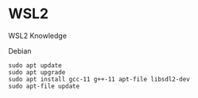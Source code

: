 # WSL2
WSL2 Knowledge

Debian

```
sudo apt update
sudo apt upgrade
sudo apt install gcc-11 g++-11 apt-file libsdl2-dev
sudo apt-file update
```
